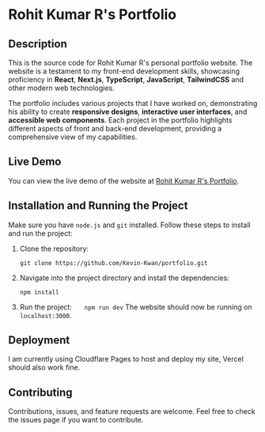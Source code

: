 # Rohit Kumar R's Portfolio

## Description

This is the source code for Rohit Kumar R's personal portfolio website. The website is a testament to my front-end development skills, showcasing proficiency in **React**, **Next.js**, **TypeScript**, **JavaScript**, **TailwindCSS** and other modern web technologies.

The portfolio includes various projects that I have worked on, demonstrating his ability to create **responsive designs**, **interactive user interfaces**, and **accessible web components**. Each project in the portfolio highlights different aspects of front and back-end development, providing a comprehensive view of my capabilities.

## Live Demo

You can view the live demo of the website at [Rohit Kumar R's Portfolio](https://kevinkwan.tech).

## Installation and Running the Project

Make sure you have `node.js` and `git` installed.
Follow these steps to install and run the project:

1. Clone the repository:
   ```
   git clone https://github.com/Kevin-Kwan/portfolio.git
   ```
2. Navigate into the project directory and install the dependencies:
   ```
   npm install
   ```
3. Run the project:
   `    npm run dev
   `
   The website should now be running on `localhost:3000`.

## Deployment

I am currently using Cloudflare Pages to host and deploy my site, Vercel should also work fine.

## Contributing

Contributions, issues, and feature requests are welcome. Feel free to check the issues page if you want to contribute.
